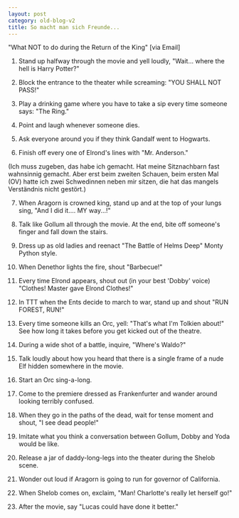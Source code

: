 ```yaml
---
layout: post
category: old-blog-v2
title: So macht man sich Freunde...
---
```


&quot;What NOT to do during the Return of the King&quot; [via Email]

1. Stand up halfway through the movie and yell loudly, &quot;Wait... where the hell is Harry Potter?&quot;

2. Block the entrance to the theater while screaming: &quot;YOU SHALL NOT PASS!&quot;

3. Play a drinking game where you have to take a sip every time someone says: &quot;The Ring.&quot;

4. Point and laugh whenever someone dies.

5. Ask everyone around you if they think Gandalf went to Hogwarts.

6. Finish off every one of Elrond's lines with &quot;Mr. Anderson.&quot;

(Ich muss zugeben, das habe ich gemacht. Hat meine Sitznachbarn fast wahnsinnig gemacht. Aber erst beim zweiten Schauen, beim ersten Mal (OV) hatte ich zwei Schwedinnen neben mir sitzen, die hat das mangels Verst&auml;ndnis nicht gest&ouml;rt.)

7. When Aragorn is crowned king, stand up and at the top of your lungs sing, &quot;And I did it.... MY way...!&quot;

8. Talk like Gollum all through the movie. At the end, bite off someone's finger and fall down the stairs.

9. Dress up as old ladies and reenact &quot;The Battle of Helms Deep&quot; Monty Python style.

10. When Denethor lights the fire, shout &quot;Barbecue!&quot;

11. Every time Elrond appears, shout out (in your best 'Dobby' voice) &quot;Clothes! Master gave Elrond Clothes!&quot;

12. In TTT when the Ents decide to march to war, stand up and shout &quot;RUN FOREST, RUN!&quot;

13. Every time someone kills an Orc, yell: &quot;That's what I'm Tolkien about!&quot; See how long it takes before you get kicked out of the theatre.

14. During a wide shot of a battle, inquire, &quot;Where's Waldo?&quot;

15. Talk loudly about how you heard that there is a single frame of a nude Elf hidden somewhere in the movie.

16. Start an Orc sing-a-long.

17. Come to the premiere dressed as Frankenfurter and wander around looking terribly confused.

18. When they go in the paths of the dead, wait for tense moment and shout, &quot;I see dead people!&quot;

19. Imitate what you think a conversation between Gollum, Dobby and Yoda would be like.

20. Release a jar of daddy-long-legs into the theater during the Shelob scene.

21. Wonder out loud if Aragorn is going to run for governor of California.

22. When Shelob comes on, exclaim, &quot;Man! Charlotte's really let herself go!&quot;

24. After the movie, say &quot;Lucas could have done it better.&quot;
